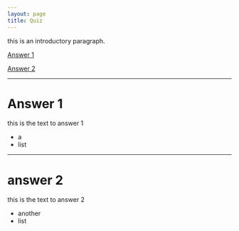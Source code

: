 ```yaml
---
layout: page
title: Quiz
---
```


this is an introductory paragraph.

[Answer 1](#answer-1)

[Answer 2](#answer-2)

---
  
# Answer 1
  
this is the text to answer 1

- a
- list

---

# answer 2

this is the text to answer 2

- another
- list




















